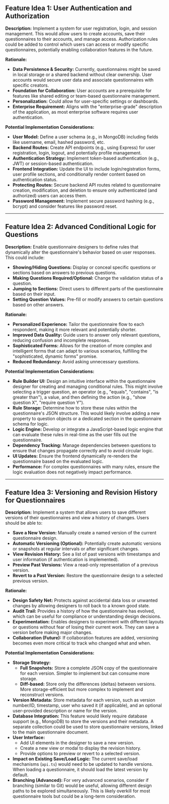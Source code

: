 ## Feature Idea 1: User Authentication and Authorization

**Description:**
Implement a system for user registration, login, and session management. This would allow users to create accounts, save their questionnaires to their accounts, and manage access. Authorization rules could be added to control which users can access or modify specific questionnaires, potentially enabling collaboration features in the future.

**Rationale:**
- **Data Persistence & Security:** Currently, questionnaires might be saved in local storage or a shared backend without clear ownership. User accounts would secure user data and associate questionnaires with specific creators.
- **Foundation for Collaboration:** User accounts are a prerequisite for features like shared editing or team-based questionnaire management.
- **Personalization:** Could allow for user-specific settings or dashboards.
- **Enterprise Requirement:** Aligns with the "enterprise-grade" description of the application, as most enterprise software requires user authentication.

**Potential Implementation Considerations:**
- **User Model:** Define a user schema (e.g., in MongoDB) including fields like username, email, hashed password, etc.
- **Backend Routes:** Create API endpoints (e.g., using Express) for user registration, login, logout, and potentially profile management.
- **Authentication Strategy:** Implement token-based authentication (e.g., JWT) or session-based authentication.
- **Frontend Integration:** Update the UI to include login/registration forms, user profile sections, and conditionally render content based on authentication status.
- **Protecting Routes:** Secure backend API routes related to questionnaire creation, modification, and deletion to ensure only authenticated (and authorized) users can access them.
- **Password Management:** Implement secure password hashing (e.g., bcrypt) and consider features like password reset.

---

## Feature Idea 2: Advanced Conditional Logic for Questions

**Description:**
Enable questionnaire designers to define rules that dynamically alter the questionnaire's behavior based on user responses. This could include:
- **Showing/Hiding Questions:** Display or conceal specific questions or sections based on answers to previous questions.
- **Making Questions Required/Optional:** Change the validation status of a question.
- **Jumping to Sections:** Direct users to different parts of the questionnaire based on their input.
- **Setting Question Values:** Pre-fill or modify answers to certain questions based on other answers.

**Rationale:**
- **Personalized Experience:** Tailor the questionnaire flow to each respondent, making it more relevant and potentially shorter.
- **Improved Data Quality:** Guide users to answer only relevant questions, reducing confusion and incomplete responses.
- **Sophisticated Forms:** Allows for the creation of more complex and intelligent forms that can adapt to various scenarios, fulfilling the "sophisticated, dynamic forms" promise.
- **Reduced Redundancy:** Avoid asking unnecessary questions.

**Potential Implementation Considerations:**
- **Rule Builder UI:** Design an intuitive interface within the questionnaire designer for creating and managing conditional rules. This might involve selecting a trigger question, an operator (e.g., "equals", "contains", "is greater than"), a value, and then defining the action (e.g., "show question X", "require question Y").
- **Rule Storage:** Determine how to store these rules within the questionnaire's JSON structure. This would likely involve adding a new property to question objects or a dedicated section in the questionnaire schema for logic.
- **Logic Engine:** Develop or integrate a JavaScript-based logic engine that can evaluate these rules in real-time as the user fills out the questionnaire.
- **Dependency Tracking:** Manage dependencies between questions to ensure that changes propagate correctly and to avoid circular logic.
- **UI Updates:** Ensure the frontend dynamically re-renders the questionnaire based on the evaluated logic.
- **Performance:** For complex questionnaires with many rules, ensure the logic evaluation does not negatively impact performance.

---

## Feature Idea 3: Versioning and Revision History for Questionnaires

**Description:**
Implement a system that allows users to save different versions of their questionnaires and view a history of changes. Users should be able to:
- **Save a New Version:** Manually create a named version of the current questionnaire design.
- **Automatic Versioning (Optional):** Potentially create automatic versions or snapshots at regular intervals or after significant changes.
- **View Revision History:** See a list of past versions with timestamps and user information (if authentication is implemented).
- **Preview Past Versions:** View a read-only representation of a previous version.
- **Revert to a Past Version:** Restore the questionnaire design to a selected previous version.

**Rationale:**
- **Design Safety Net:** Protects against accidental data loss or unwanted changes by allowing designers to roll back to a known good state.
- **Audit Trail:** Provides a history of how the questionnaire has evolved, which can be useful for compliance or understanding design decisions.
- **Experimentation:** Enables designers to experiment with different layouts or questions without fear of losing their current work. They can save a version before making major changes.
- **Collaboration (Future):** If collaboration features are added, versioning becomes even more critical to track who changed what and when.

**Potential Implementation Considerations:**
- **Storage Strategy:**
    - **Full Snapshots:** Store a complete JSON copy of the questionnaire for each version. Simpler to implement but can consume more storage.
    - **Diff-based:** Store only the differences (deltas) between versions. More storage-efficient but more complex to implement and reconstruct versions.
- **Version Metadata:** Store metadata for each version, such as version number/ID, timestamp, user who saved it (if applicable), and an optional user-provided description or name for the version.
- **Database Integration:** This feature would likely require database support (e.g., MongoDB) to store the versions and their metadata. A separate collection could be used to store questionnaire versions, linked to the main questionnaire document.
- **User Interface:**
    - Add UI elements in the designer to save a new version.
    - Create a new view or modal to display the revision history.
    - Provide options to preview or revert to a selected version.
- **Impact on Existing Save/Load Logic:** The current save/load mechanisms (`api.ts`) would need to be updated to handle versions. When loading a questionnaire, it should load the latest version by default.
- **Branching (Advanced):** For very advanced scenarios, consider if branching (similar to Git) would be useful, allowing different design paths to be explored simultaneously. This is likely overkill for most questionnaire tools but could be a long-term consideration.
